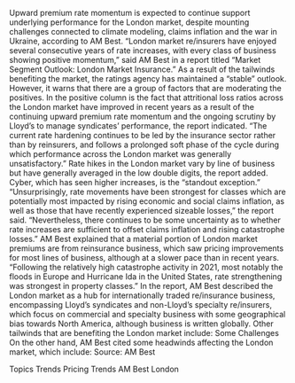 Upward premium rate momentum is expected to continue support underlying performance for the London market, despite mounting challenges connected to climate modeling, claims inflation and the war in Ukraine, according to AM Best.
“London market re/insurers have enjoyed several consecutive years of rate increases, with every class of business showing positive momentum,” said AM Best in a report titled “Market Segment Outlook: London Market Insurance.”
As a result of the tailwinds benefiting the market, the ratings agency has maintained a “stable” outlook. However, it warns that there are a group of factors that are moderating the positives.
In the positive column is the fact that attritional loss ratios across the London market have improved in recent years as a result of the continuing upward premium rate momentum and the ongoing scrutiny by Lloyd’s to manage syndicates’ performance, the report indicated.
“The current rate hardening continues to be led by the insurance sector rather than by reinsurers, and follows a prolonged soft phase of the cycle during which performance across the London market was generally unsatisfactory.”
Rate hikes in the London market vary by line of business but have generally averaged in the low double digits, the report added.
Cyber, which has seen higher increases, is the “standout exception.”
“Unsurprisingly, rate movements have been strongest for classes which are potentially most impacted by rising economic and social claims inflation, as well as those that have recently experienced sizeable losses,” the report said. “Nevertheless, there continues to be some uncertainty as to whether rate increases are sufficient to offset claims inflation and rising catastrophe losses.”
AM Best explained that a material portion of London market premiums are from reinsurance business, which saw pricing improvements for most lines of business, although at a slower pace than in recent years. “Following the relatively high catastrophe activity in 2021, most notably the floods in Europe and Hurricane Ida in the United States, rate strengthening was strongest in property classes.”
In the report, AM Best described the London market as a hub for internationally traded re/insurance business, encompassing Lloyd’s syndicates and non-Lloyd’s specialty re/insurers, which focus on commercial and specialty business with some geographical bias towards North America, although business is written globally.
Other tailwinds that are benefiting the London market include:
Some Challenges
On the other hand, AM Best cited some headwinds affecting the London market, which include:
Source: AM Best

Topics
Trends
Pricing Trends
AM Best
London
